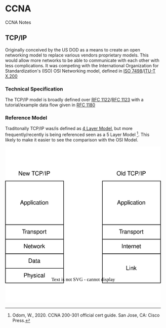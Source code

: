 # CCNA
CCNA Notes

## TCP/IP

Originally conceived by the US DOD as a means to create an open networking model to replace various vendors proprietary models. This would allow more networks to be able to communicate with each other with less complications. It was competing with the International Organization for Standardization's (ISO) OSI Networking model, defined in [ISO 7498](https://www.iso.org/standard/20269.html)/[ITU-T X.200](https://www.itu.int/rec/T-REC-X.200-199407-I/)

### Technical Specification
The TCP/IP model is broadly defined over [RFC 1122](https://datatracker.ietf.org/doc/html/rfc1122)/[RFC 1123](https://datatracker.ietf.org/doc/html/rfc1123) with a tutorial/example data flow given in [RFC 1180](https://datatracker.ietf.org/doc/html/rfc1180)

### Reference Model

Traditonally TCP/IP was/is defined as [4 Layer Model](https://en.wikipedia.org/wiki/Internet_protocol_suite#layer_names_and_number_of_layers_in_the_literature), but more frequently/recently is being referenced seen as a 5 Layer Model [^CiscoPress]. This likely to make it easier to see the comparison with the OSI Model.

![tcp_ip.png](https://github.com/johnsoga/CCNA/blob/main/assests/tcp_ip_4v5.svg)

[^CiscoPress]: Odom, W., 2020. CCNA 200-301 official cert guide. San Jose, CA: Cisco Press.
